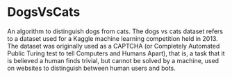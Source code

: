 # DogsVsCats
An algorithm to distinguish dogs from cats.
The dogs vs cats dataset refers to a dataset used for a Kaggle machine learning competition held in 2013. 
The dataset was originally used as a CAPTCHA (or Completely Automated Public Turing test to tell Computers and Humans Apart), that is, a task that it is believed a human finds trivial, but cannot be solved by a machine, used on websites to distinguish between human users and bots.
